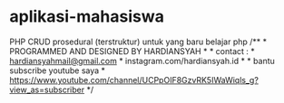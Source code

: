 # aplikasi-mahasiswa
PHP CRUD prosedural (terstruktur) untuk yang baru belajar php
        /**
         * PROGRAMMED AND DESIGNED BY HARDIANSYAH
         * 
         * contact :
         * hardiansyahmail@gmail.com
         * instagram.com/hardiansyah.id
         * 
         * bantu subscribe youtube saya
         * https://www.youtube.com/channel/UCPpOIF8GzvRK5IWaWiqls_g?view_as=subscriber
         */
